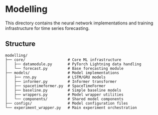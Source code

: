 # Modelling

This directory contains the neural network implementations and training infrastructure for time series forecasting.

## Structure

```
modelling/
├── core/                   # Core ML infrastructure
│   ├── datamodule.py       # PyTorch Lightning data handling
│   └── forecast.py         # Base forecasting module
├── models/                 # Model implementations
│   ├── rnn.py              # LSTM/GRU models
│   ├── informer.py         # Informer transformer
│   ├── spacetimeformer.py  # SpaceTimeFormer
│   ├── baseline.py         # Simple baseline models
│   ├── wrappers.py         # Model wrapper utilities
│   └── components/         # Shared model components
├── configs/                # Model configuration files
└── experiment_wrapper.py   # Main experiment orchestration
```
